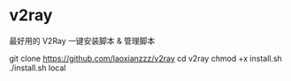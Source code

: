 # v2ray
最好用的 V2Ray 一键安装脚本 &amp; 管理脚本


git clone https://github.com/laoxianzzz/v2ray
cd v2ray
chmod +x install.sh
./install.sh local
